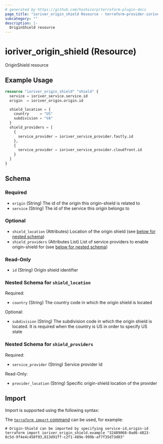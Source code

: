 ```yaml
---
# generated by https://github.com/hashicorp/terraform-plugin-docs
page_title: "ioriver_origin_shield Resource - terraform-provider-ioriver"
subcategory: ""
description: |-
  OriginShield resource
---
```


# ioriver_origin_shield (Resource)

OriginShield resource

## Example Usage

```terraform
resource "ioriver_origin_shield" "shield" {
  service = ioriver_service.service.id
  origin  = ioriver_origin.origin.id

  shield_location = {
    country     = "US"
    subdivision = "VA"
  }
  shield_providers = [
    {
      service_provider = ioriver_service_provider.fastly.id
    },
    {
      service_provider = ioriver_service_provider.cloudfront.id
    }
  ]
}
```

<!-- schema generated by tfplugindocs -->
## Schema

### Required

- `origin` (String) The id of the origin this origin-shield is related to
- `service` (String) The id of the service this origin belongs to

### Optional

- `shield_location` (Attributes) Location of the origin shield (see [below for nested schema](#nestedatt--shield_location))
- `shield_providers` (Attributes List) List of service providers to enable origin-shield for (see [below for nested schema](#nestedatt--shield_providers))

### Read-Only

- `id` (String) Origin shield identifier

<a id="nestedatt--shield_location"></a>
### Nested Schema for `shield_location`

Required:

- `country` (String) The country code in which the origin shield is located

Optional:

- `subdivision` (String) The subdivision code in which the origin shield is located. It is required when the country is US in order to specify US state


<a id="nestedatt--shield_providers"></a>
### Nested Schema for `shield_providers`

Required:

- `service_provider` (String) Service provider Id

Read-Only:

- `provider_location` (String) Specific origin-shield location of the provider

## Import

Import is supported using the following syntax:

The [`terraform import` command](https://developer.hashicorp.com/terraform/cli/commands/import) can be used, for example:

```shell
# Origin-Shield can be imported by specifying service-id,origin-id
terraform import ioriver_origin_shield.example "32489068-0ad6-4823-8c5d-9f4e4c458f93,813d91ff-c2f1-489e-999b-af7f35d73d03"
```
